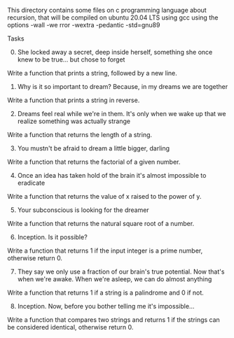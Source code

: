 This directory contains some files on c programming language about recursion, that will be compiled on ubuntu 20.04 LTS using gcc using the options -wall -we rror -wextra -pedantic -std=gnu89



Tasks



0. She locked away a secret, deep inside herself, something she once knew to be true... but chose to forget

Write a function that prints a string, followed by a new line.

1. Why is it so important to dream? Because, in my dreams we are together

Write a function that prints a string in reverse.

2. Dreams feel real while we're in them. It's only when we wake up that we realize something was actually strange

Write a function that returns the length of a string.

3. You mustn't be afraid to dream a little bigger, darling

Write a function that returns the factorial of a given number.

4. Once an idea has taken hold of the brain it's almost impossible to eradicate

Write a function that returns the value of x raised to the power of y.

5. Your subconscious is looking for the dreamer

Write a function that returns the natural square root of a number.

6. Inception. Is it possible?

Write a function that returns 1 if the input integer is a prime number, otherwise return 0.

7. They say we only use a fraction of our brain's true potential. Now that's when we're awake. When we're asleep, we can do almost anything

Write a function that returns 1 if a string is a palindrome and 0 if not.

8. Inception. Now, before you bother telling me it's impossible...

Write a function that compares two strings and returns 1 if the strings can be considered identical, otherwise return 0.
